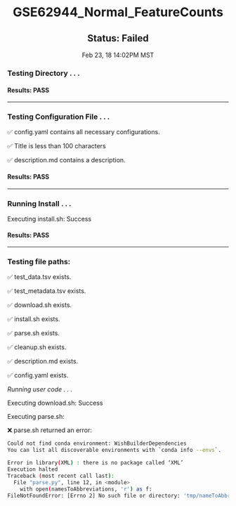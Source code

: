 <h1><center>GSE62944_Normal_FeatureCounts</center></h1>
<h2><center> Status: Failed </center></h2>
<center>Feb 23, 18 14:02PM MST</center>


### Testing Directory . . .

#### Results: PASS
---
### Testing Configuration File . . .

&#9989;	config.yaml contains all necessary configurations.

&#9989;	Title is less than 100 characters

&#9989;	description.md contains a description.

#### Results: PASS
---
### Running Install . . .

Executing install.sh: Success

#### Results: PASS
---

### Testing file paths:

&#9989;	test_data.tsv exists.

&#9989;	test_metadata.tsv exists.

&#9989;	download.sh exists.

&#9989;	install.sh exists.

&#9989;	parse.sh exists.

&#9989;	cleanup.sh exists.

&#9989;	description.md exists.

&#9989;	config.yaml exists.

*Running user code . . .*

Executing download.sh: Success

Executing parse.sh: 

&#10060;	parse.sh returned an error:
~~~bash
Could not find conda environment: WishBuilderDependencies
You can list all discoverable environments with `conda info --envs`.

Error in library(XML) : there is no package called ‘XML’
Execution halted
Traceback (most recent call last):
  File "parse.py", line 12, in <module>
    with open(namesToAbbreviations, 'r') as f:
FileNotFoundError: [Errno 2] No such file or directory: 'tmp/nameToAbbreviation.txt'
~~~

